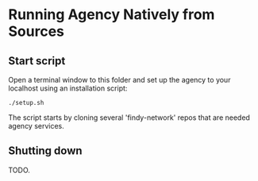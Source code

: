 # Running Agency Natively from Sources

## Start script

Open a terminal window to this folder
and set up the agency to your localhost using an installation script:

```shell
./setup.sh
```

The script starts by cloning several 'findy-network' repos that are needed
agency services.

## Shutting down

TODO.
